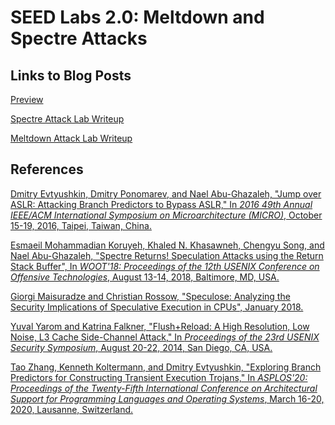 # SEED Labs 2.0: Meltdown and Spectre Attacks

## Links to Blog Posts

[Preview](https://xingjianxuanyuan.github.io/side-channels-seedlab/)

[Spectre Attack Lab Writeup](https://xingjianxuanyuan.github.io//side-channels-seedlab/#the-spectre-attack)

[Meltdown Attack Lab Writeup](https://xingjianxuanyuan.github.io/meltdown-seedlab/)

## References

[Dmitry Evtyushkin, Dmitry Ponomarev, and Nael Abu-Ghazaleh, "Jump over ASLR: Attacking Branch Predictors to Bypass ASLR," In *2016 49th Annual IEEE/ACM International Symposium on Microarchitecture (MICRO)*, October 15-19, 2016, Taipei, Taiwan, China.](https://ieeexplore.ieee.org/document/7783743)

[Esmaeil Mohammadian Koruyeh, Khaled N. Khasawneh, Chengyu Song, and Nael Abu-Ghazaleh, "Spectre Returns! Speculation Attacks using the Return Stack Buffer", In *WOOT'18: Proceedings of the 12th USENIX Conference on Offensive Technologies*, August 13-14, 2018, Baltimore, MD, USA.](https://www.usenix.org/conference/woot18/presentation/koruyeh)

[Giorgi Maisuradze and Christian Rossow, "Speculose: Analyzing the Security Implications of Speculative Execution in CPUs", January 2018.](https://arxiv.org/abs/1801.04084)

[Yuval Yarom and Katrina Falkner, "Flush+Reload: A High Resolution, Low Noise, L3 Cache Side-Channel Attack," In *Proceedings of the 23rd USENIX Security Symposium*, August 20-22, 2014, San Diego, CA, USA.](https://www.usenix.org/node/184416.)

[Tao Zhang, Kenneth Koltermann, and Dmitry Evtyushkin, "Exploring Branch Predictors for Constructing Transient Execution Trojans," In *ASPLOS'20: Proceedings of the Twenty-Fifth International Conference on Architectural Support for Programming Languages and Operating Systems*, March 16-20, 2020, Lausanne, Switzerland.](https://dl.acm.org/doi/10.1145/3373376.3378526)

